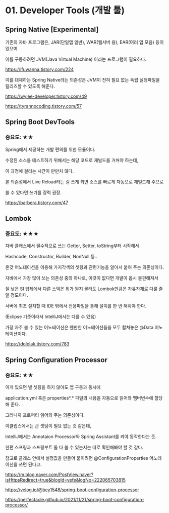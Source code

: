 
# 01. Developer Tools (개발 툴)



## Spring Native [Experimental]

기존의 자바 프로그램은, JAR(단일앱 일반), WAR(웹서버 용), EAR(여러 앱 모음) 등이 있으며

이를 구동하려면 JVM(Java Virtual Machine) 이라는 프로그램이 필요하다.

https://ifuwanna.tistory.com/224

이를 대체하는 Spring Native라는 의존성은 JVM이 전혀 필요 없는 독립 실행파일을 릴리즈할 수 있도록 해준다. 

https://wylee-developer.tistory.com/49

https://tyrannocoding.tistory.com/57



## Spring Boot DevTools

### 중요도: ★★

Spring에서 제공하는 개발 편의를 위한 모듈이다.

수정된 소스를 테스트하기 위해서는 해당 코드로 재빌드를 거쳐야 하는데,

이 과정에 걸리는 시간이 만만치 않다.

본 의존성에서 Live Reload라는 걸 쓰게 되면 소스를 빠르게 자동으로 재빌드해 주므로

쓸 수 있다면 쓰기를 강력 권장.

https://barbera.tistory.com/47



## Lombok

### 중요도: ★★★

자바 클래스에서 필수적으로 쓰는 Getter, Setter, toString부터 시작해서

Hashcode, Constructor, Builder, NonNull 등..

온갖 어노테이션을 이용해 가지각색의 셋팅과 관련기능을 알아서 붙여 주는 의존성이다.

자바에서 가장 많이 쓰는 의존성 중의 하나로, 이것이 없다면 개발이 몹시 불편해져서

질 낮은 SI 업체에서 다른 스택은 뭐가 뭔지 몰라도 Lombok만큼은 자유자재로 다룰 줄 알 정도이다.

서버에 최초 설치할 때 IDE 밖에서 전용파일을 통해 설치를 한 번 해줘야 한다.

(Eclipse 기준이라서 IntelliJ에서는 다를 수 있음)

가장 자주 볼 수 있는 어노테이션은 웬만한 어노테이션들을 모두 합쳐놓은 @Data 어노테이션이다.

https://dololak.tistory.com/783



## Spring Configuration Processor

### 중요도: ★★

이게 있으면 별 셋팅을 하지 않아도 앱 구동과 동시에

application.yml 혹은 properties*.* 파일의 내용을 자동으로 읽어와 멤버변수에 할당해 준다.

그러니까 프로퍼티 읽어와 주는 의존성이다.

이클립스에서는 큰 셋팅이 필요 없는 것 같은데,

IntelliJ에서는 Annotaion Processor와 Spring Assistant를 켜야 동작한다는 듯.

한편 스프링과 스프링부트 둘 다 쓸 수 있는지는 따로 확인해봐야 할 것 같다.

참고로 클래스 안에서 설정값을 만들어 붙이려면 @ConfigurationProperties 어노테이션을 쓰면 된다고.   

https://m.blog.naver.com/PostView.naver?isHttpsRedirect=true&blogId=vefe&logNo=222065703815

https://velog.io/@bey1548/spring-boot-configuration-processor

https://perfectacle.github.io/2021/11/21/spring-boot-configuration-processor/
